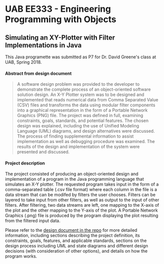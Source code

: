 # UAB EE333 - Engineering Programming with Objects
## Simulating an XY-Plotter with Filter Implementations in Java

This Java programette was submitted as P7 for Dr. David Greene's class at UAB, Spring 2018. 

#### Abstract from design document
>A software design problem was provided to the developer to demonstrate the complete process of an object-oriented software solution design. An X-Y Plotter system was to be designed and implemented that reads numerical data from Comma Separated Value (CSV) files and transforms the data using modular filter components into a graphical representation in the form of a Portable Network Graphics (PNG) file. The project was defined in full, examining constraints, goals, standards, and potential features. The chosen design was explained, including the use of Unified Modeling Language (UML) diagrams, and design alternatives were discussed. The process of finding supplemental information to assist implementation as well as debugging procedure was examined. The results of the design and implementation of the system were presented and discussed.

#### Project description
The project consisted of producing an object-oriented design and implementation of a program in the Java programming language that simulates an X-Y plotter. The requested program takes input in the form of a comma-separated table (.csv file format) where each column in the file is a data stream that can be modifed by filters the user chooses. Filters can be layered to take input from other filters, as well as output to the input of other filters. After filtering, two data streams are left, one mapping to the X-axis of the plot and the other mapping to the Y-axis of the plot. A Portable Network Graphics (.png) file is produced by the program displaying the plot resulting from the filtered input data.


Please refer to the [design document in the repo](cmcgarty-p7.pdf) for more detailed information, including sections describing the project definition, its constraints, goals, features, and applicable standards, sections on the design process including UML and state diagrams and different design decisions (with consideration of other options), and details on how the program works.
